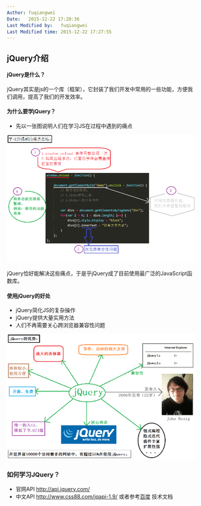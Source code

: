 ```yaml
---
Author: fuqiangwei
Date:   2015-12-22 17:20:36
Last Modified by:   fuqiangwei
Last Modified time: 2015-12-22 17:27:55
---
```


## jQuery介绍

####  jQuery是什么？

jQuery其实是js的一个库（框架），它封装了我们开发中常用的一些功能，方便我们调用，提高了我们的开发效率。

#### 为什么要学jQuery？

- 先以一张图说明人们在学习JS在过程中遇到的痛点

![](../img/J/jQuery-intro.png)

jQuery恰好能解决这些痛点，于是乎jQuery成了目前使用最广泛的JavaScript函数库。

#### 使用jQuery的好处

- jQuery简化JS的复杂操作
- jQuery提供大量实用方法
- 人们不再需要关心跨浏览器兼容性问题

![](../img/J/jQuery-intro-advance.png)

### 如何学习JQuery？

- 官网API  http://api.jquery.com/
- 中文API  http://www.css88.com/jqapi-1.9/  或者参考[百度](http://tangram.baidu.com/) 技术文档

